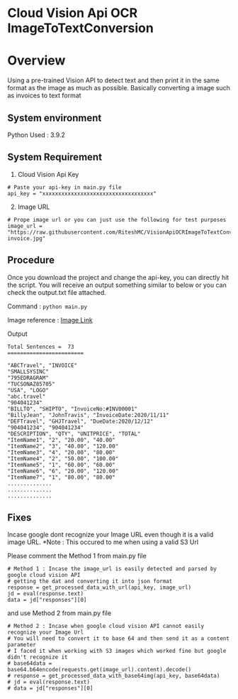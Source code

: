 # Cloud Vision Api OCR ImageToTextConversion

# Overview

Using a pre-trained Vision API to detect text and then print it in the same format as the image as much as possible.
Basically converting a image such as invoices to text format

## System environment

Python Used : 3.9.2

## System Requirement

1. Cloud Vision Api Key
```
# Paste your api-key in main.py file
api_key = "xxxxxxxxxxxxxxxxxxxxxxxxxxxxxxxxxxx"
```

2. Image URL
```
# Prope image url or you can just use the following for test purposes
image_url = "https://raw.githubusercontent.com/RiteshMC/VisionApiOCRImageToTextConversion/main/resources/test-invoice.jpg"
```

## Procedure

Once you download the project and change the api-key, you can directly hit the script.
You will receive an output something similar to below or you can check the output.txt file attached.

Command : ```python main.py```

Image reference :  [Image Link](https://raw.githubusercontent.com/RiteshMC/VisionApiOCRImageToTextConversion/main/resources/test-invoice.jpg) 

Output
```
Total Sentences =  73
========================

"ABCTravel", "INVOICE"
"SMALLSYSINC"
"795EDRAGRAM"
"TUCSONAZ85705"
"USA", "LOGO"
"abc.travel"
"904041234"
"BILLTO", "SHIPTO", "InvoiceNo:#INV00001"
"BillyJean", "JohnTravis", "InvoiceDate:2020/11/11"
"DEFTravel", "GHJTravel", "DueDate:2020/12/12"
"904041234", "904041234"
"DESCRIPTION", "QTY", "UNITPRICE", "TOTAL"
"ItemName1", "2", "20.00", "40.00"
"ItemName2", "3", "40.00", "120.00"
"ItemName3", "4", "20.00", "80.00"
"ItemName4", "2", "50.00", "100.00"
"ItemName5", "1", "60.00", "60.00"
"ItemName6", "6", "20.00", "120.00"
"ItemName7", "1", "80.00", "80.00"
..............
..............
..............
```


## Fixes

Incase google dont recognize your Image URL even though it is a valid image URL.
*Note : This occured to me when using a valid S3 Url

Please comment the Method 1 from main.py file

```
# Method 1 : Incase the image_url is easily detected and parsed by google cloud vision API
# getting the dat and converting it into json format
response = get_processed_data_with_url(api_key, image_url)
jd = eval(response.text)
data = jd["responses"][0]
```


and use Method 2 from main.py file

```
# Method 2 : Incase when google cloud vision API cannot easily recognize your Image Url
# You will need to convert it to base 64 and then send it as a content parameter
# I faced it when working with S3 images which worked fine but google didn't recognize it
# base64data = base64.b64encode(requests.get(image_url).content).decode()
# response = get_processed_data_with_base64img(api_key, base64data)
# jd = eval(response.text)
# data = jd["responses"][0]
```



